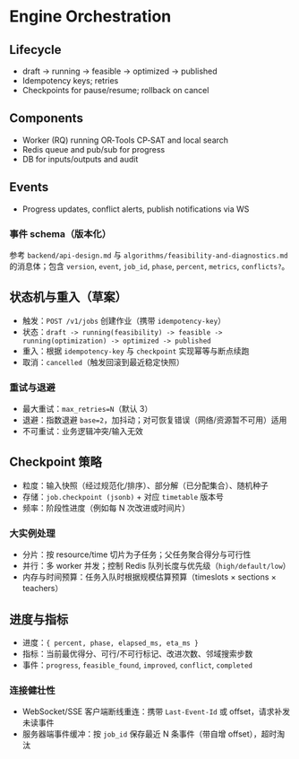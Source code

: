 # Engine Orchestration

## Lifecycle

- draft → running → feasible → optimized → published
- Idempotency keys; retries
- Checkpoints for pause/resume; rollback on cancel

## Components

- Worker (RQ) running OR‑Tools CP‑SAT and local search
- Redis queue and pub/sub for progress
- DB for inputs/outputs and audit

## Events

- Progress updates, conflict alerts, publish notifications via WS

### 事件 schema（版本化）

参考 `backend/api-design.md` 与 `algorithms/feasibility-and-diagnostics.md` 的消息体；包含 `version`, `event`, `job_id`, `phase`, `percent`, `metrics`, `conflicts?`。

## 状态机与重入（草案）

- 触发：`POST /v1/jobs` 创建作业（携带 `idempotency-key`）
- 状态：`draft -> running(feasibility) -> feasible -> running(optimization) -> optimized -> published`
- 重入：根据 `idempotency-key` 与 `checkpoint` 实现幂等与断点续跑
- 取消：`cancelled`（触发回滚到最近稳定快照）

### 重试与退避

- 最大重试：`max_retries=N`（默认 3）
- 退避：指数退避 `base=2`，加抖动；对可恢复错误（网络/资源暂不可用）适用
- 不可重试：业务逻辑冲突/输入无效

## Checkpoint 策略

- 粒度：输入快照（经过规范化/排序）、部分解（已分配集合）、随机种子
- 存储：`job.checkpoint (jsonb)` + 对应 `timetable` 版本号
- 频率：阶段性进度（例如每 N 次改进或时间片）

### 大实例处理

- 分片：按 resource/time 切片为子任务；父任务聚合得分与可行性
- 并行：多 worker 并发；控制 Redis 队列长度与优先级（`high/default/low`）
- 内存与时间预算：任务入队时根据规模估算预算（timeslots × sections × teachers）

## 进度与指标

- 进度：`{ percent, phase, elapsed_ms, eta_ms }`
- 指标：当前最优得分、可行/不可行标记、改进次数、邻域搜索步数
- 事件：`progress`, `feasible_found`, `improved`, `conflict`, `completed`

### 连接健壮性

- WebSocket/SSE 客户端断线重连：携带 `Last-Event-Id` 或 offset，请求补发未读事件
- 服务器端事件缓冲：按 `job_id` 保存最近 N 条事件（带自增 offset），超时淘汰
